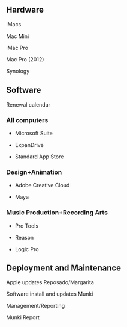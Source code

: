 ## Hardware ##

iMacs

Mac Mini

iMac Pro

Mac Pro (2012)

Synology 

## Software ##

Renewal calendar

### All computers

  * Microsoft Suite

  * ExpanDrive

  * Standard App Store

### Design+Animation

  * Adobe Creative Cloud
  
  * Maya

### Music Production+Recording Arts

  * Pro Tools
  
  * Reason
  
  * Logic Pro
  
## Deployment and Maintenance

Apple updates
Reposado/Margarita

Software install and updates
Munki

Management/Reporting

Munki Report
